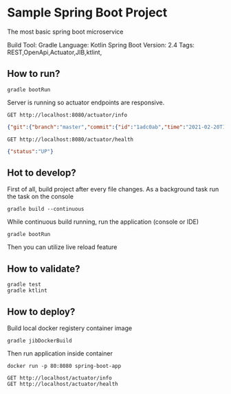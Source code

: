 # Sample Spring Boot Project

The most basic spring boot microservice

Build Tool: Gradle
Language: Kotlin
Spring Boot Version: 2.4
Tags: REST,OpenApi,Actuator,JIB,ktlint,

## How to run?

```
gradle bootRun
````
Server is running so actuator endpoints are responsive.
```
GET http://localhost:8080/actuator/info 
```

```json
{"git":{"branch":"master","commit":{"id":"1adc0ab","time":"2021-02-20T18:33:37Z"}},"build":{"operatingSystem":"Mac OS X (10.16)","artifact":"spring-boot-app","by":"canyaman","group":"me.yaman.can","basePackage":"me.yaman.can.demo","version":"0.0.1-SNAPSHOT","continuousIntegration":"false","build":"0","machine":"Can-MacBook-Pro","name":"spring-boot-app","time":"2021-02-20T19:12:18.116Z"}}
```

```
GET http://localhost:8080/actuator/health
```
```json
{"status":"UP"}
```

## Hot to develop?
First of all, build project after every file changes.
As a background task run the task on the console
```
gradle build --continuous
```

While continuous build running, run the application (console or IDE)
```
gradle bootRun
```
Then you can utilize live reload feature 

## How to validate?

```
gradle test
gradle ktlint
```

## How to deploy?

Build local docker registery container image
```
gradle jibDockerBuild
```
Then run application inside container
```
docker run -p 80:8080 spring-boot-app
```

```
GET http://localhost/actuator/info   
GET http://localhost/actuator/health  
```


